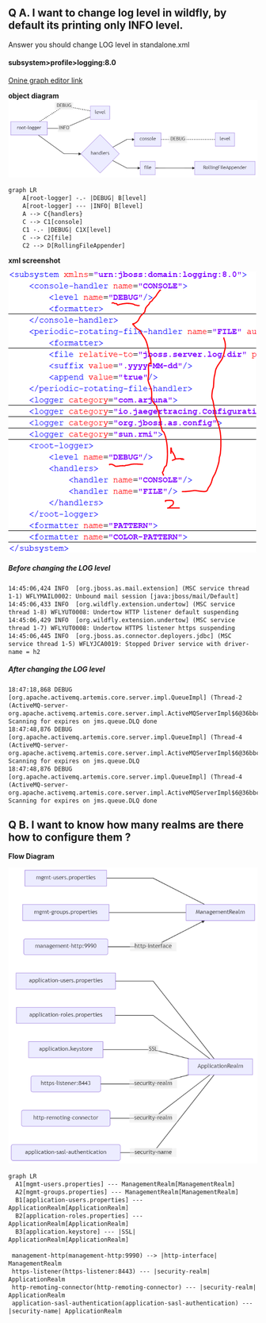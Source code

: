 ## Q A. I want to change log level in wildfly, by default its printing only INFO level.

Answer you should change LOG level in standalone.xml

#### subsystem>profile>logging:8.0
[Onine graph editor link](https://mermaid-js.github.io/mermaid-live-editor)
 
 **object diagram**
![object diagram](image/logger-20201028223112.png)


	graph LR		
		A[root-logger] -.- |DEBUG| B[level]
		A[root-logger] --- |INFO| B[level]
		A --> C{handlers}
		C --> C1[console]
		C1 -.- |DEBUG| C1X[level]
		C --> C2[file]
		C2 --> D[RollingFileAppender]


**xml screenshot**

![xml screenshot](image/camel_screenshot.png)

##### Before changing the LOG level
	14:45:06,424 INFO  [org.jboss.as.mail.extension] (MSC service thread 1-1) WFLYMAIL0002: Unbound mail session [java:jboss/mail/Default]
	14:45:06,433 INFO  [org.wildfly.extension.undertow] (MSC service thread 1-8) WFLYUT0008: Undertow HTTP listener default suspending
	14:45:06,429 INFO  [org.wildfly.extension.undertow] (MSC service thread 1-7) WFLYUT0008: Undertow HTTPS listener https suspending
	14:45:06,445 INFO  [org.jboss.as.connector.deployers.jdbc] (MSC service thread 1-5) WFLYJCA0019: Stopped Driver service with driver-name = h2

##### After changing the LOG level
	18:47:18,868 DEBUG [org.apache.activemq.artemis.core.server.impl.QueueImpl] (Thread-2 (ActiveMQ-server-org.apache.activemq.artemis.core.server.impl.ActiveMQServerImpl$6@36bbc347)) Scanning for expires on jms.queue.DLQ done
	18:47:48,876 DEBUG [org.apache.activemq.artemis.core.server.impl.QueueImpl] (Thread-4 (ActiveMQ-server-org.apache.activemq.artemis.core.server.impl.ActiveMQServerImpl$6@36bbc347)) Scanning for expires on jms.queue.DLQ
	18:47:48,876 DEBUG [org.apache.activemq.artemis.core.server.impl.QueueImpl] (Thread-4 (ActiveMQ-server-org.apache.activemq.artemis.core.server.impl.ActiveMQServerImpl$6@36bbc347)) Scanning for expires on jms.queue.DLQ done

## Q B. I want to know how many realms are there how to configure them ?

**Flow Diagram**

![Realm Diagram](image/realm.png)

	graph LR
	  A1[mgmt-users.properties] --- ManagementRealm[ManagementRealm] 
	  A2[mgmt-groups.properties] --- ManagementRealm[ManagementRealm]
	  B1[application-users.properties] --- ApplicationRealm[ApplicationRealm] 
	  B2[application-roles.properties] --- ApplicationRealm[ApplicationRealm]
	  B3[application.keystore] --- |SSL| ApplicationRealm[ApplicationRealm]
	  
	 management-http(management-http:9990) --> |http-interface| ManagementRealm
	 https-listener(https-listener:8443) --- |security-realm| ApplicationRealm
	 http-remoting-connector(http-remoting-connector) --- |security-realm| ApplicationRealm
	 application-sasl-authentication(application-sasl-authentication) ---  |security-name| ApplicationRealm

